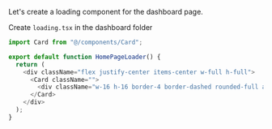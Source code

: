 Let's create a loading component for the dashboard page.

Create `loading.tsx` in the dashboard folder

```ts
import Card from "@/components/Card";

export default function HomePageLoader() {
  return (
    <div className="flex justify-center items-center w-full h-full">
      <Card className="">
        <div className="w-16 h-16 border-4 border-dashed rounded-full animate-spin dark:border-violet-400"></div>
      </Card>
    </div>
  );
}
```
